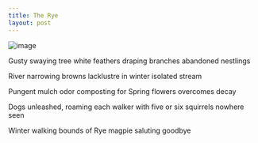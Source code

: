 ```yaml
---
title: The Rye
layout: post
---
```

![image](/assets/images/rye.jpeg)

Gusty swaying tree
white feathers draping branches
abandoned nestlings

River narrowing
browns lacklustre in winter
isolated stream

Pungent mulch odor
composting for Spring flowers
overcomes decay

Dogs unleashed, roaming
each walker with five or six
squirrels nowhere seen

Winter walking bounds of Rye
magpie saluting goodbye